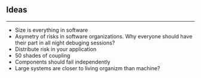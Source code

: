 ## Ideas
***
+ Size is everything in software
+ Asymetry of risks in software organizations. Why everyone should have their part in all night debuging sessions?
+ Distribute risk in your application
+ 50 shades of coupling 
+ Components should fail independently
+ Large systems are closer to living organizm than machine?

